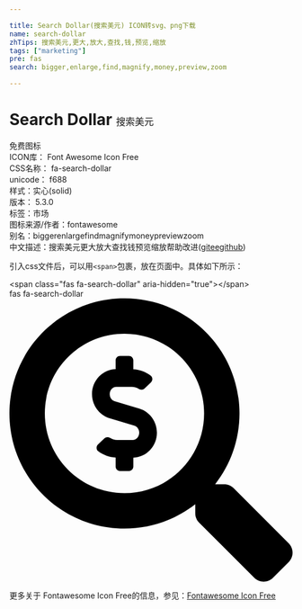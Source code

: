 ```yaml
---

title: Search Dollar(搜索美元) ICON转svg、png下载
name: search-dollar
zhTips: 搜索美元,更大,放大,查找,钱,预览,缩放
tags: ["marketing"]
pre: fas
search: bigger,enlarge,find,magnify,money,preview,zoom

---
```


# Search Dollar  <small style="font-size: 60%;font-weight: 100">搜索美元</small>


<div class="detail-page">
<p>
<span><span class="badge-success badge">免费图标</span> </span>
<br/>
<span>
ICON库：
<span class="badge-secondary badge">Font Awesome Icon Free</span> 
</span>
<br/>
<span>
CSS名称：
<span class="badge-secondary badge">fa-search-dollar</span> 
</span>
<br/>
<span>
unicode：
<span class="badge-secondary badge">f688</span> 
<copy-btn content='f688' btn-title=""></copy-btn>
<copy-btn :content='String.fromCodePoint(parseInt("f688", 16))' btn-title="复制U"></copy-btn>
</span><br/><span>样式：<span class="badge-light badge">实心(solid)</span></span>
<br/>
<span>
版本：
<span class="badge-secondary badge">5.3.0</span> 
</span><br/><span>标签：<span class="badge-light badge"><router-link to="/tags/marketing.html">市场</router-link></span></span>
<br/>
<span>图标来源/作者：<span class="badge-light badge">fontawesome</span></span> 
<br/>
<span>别名：<span class="badge-light badge">bigger</span><span class="badge-light badge">enlarge</span><span class="badge-light badge">find</span><span class="badge-light badge">magnify</span><span class="badge-light badge">money</span><span class="badge-light badge">preview</span><span class="badge-light badge">zoom</span></span><br/><span class="zh-detail">中文描述：<span class="badge-primary badge">搜索美元</span><span class="badge-primary badge">更大</span><span class="badge-primary badge">放大</span><span class="badge-primary badge">查找</span><span class="badge-primary badge">钱</span><span class="badge-primary badge">预览</span><span class="badge-primary badge">缩放</span><span class="help-link"><span>帮助改进</span>(<a href="https://gitee.com/liuwave/icon-helper/edit/master/json/fontawesome/solid/search-dollar.json" target="_blank" rel="noopener noreferrer">gitee</a><a href="https://github.com/liuwave/icon-helper/edit/master/json/fontawesome/solid/search-dollar.json" target="_blank" rel="noopener noreferrer">github</a></span>)</span><br/>
</p>
</div>
<div class="alert alert-dark">
  <i class="fas fa-search-dollar fa-xs"></i>
  <i class="fas fa-search-dollar fa-sm"></i>
  <i class="fas fa-search-dollar fa-lg"></i>
  <i class="fas fa-search-dollar fa-2x"></i>
  <i class="fas fa-search-dollar fa-3x"></i>
  <i class="fas fa-search-dollar fa-5x"></i>
  <i class="fas fa-search-dollar fa-7x"></i>
</div>
<div>
  <p>引入css文件后，可以用<code>&lt;span&gt;</code>包裹，放在页面中。具体如下所示：    
  </p>
  <div class="alert alert-primary" style="font-size: 14px">
    &lt;span class="fas fa-search-dollar" aria-hidden="true"&gt;&lt;/span&gt;
    <copy-btn content='<span class="fas fa-search-dollar" aria-hidden="true"></span>'></copy-btn>
  </div>
  <div class="alert alert-secondary">
    <i class="fas fa-search-dollar"
    style="font-size: 24px"
    aria-hidden="true"></i> fas fa-search-dollar
    <copy-btn content="fas fa-search-dollar" btn-title="复制图标名称"></copy-btn>
  </div>
</div>
<div id="svg" class="svg-wrap">
<svg xmlns="http://www.w3.org/2000/svg" viewBox="0 0 512 512"><path d="M505.04 442.66l-99.71-99.69c-4.5-4.5-10.6-7-17-7h-16.3c27.6-35.3 44-79.69 44-127.99C416.03 93.09 322.92 0 208.02 0S0 93.09 0 207.98s93.11 207.98 208.02 207.98c48.3 0 92.71-16.4 128.01-44v16.3c0 6.4 2.5 12.5 7 17l99.71 99.69c9.4 9.4 24.6 9.4 33.9 0l28.3-28.3c9.4-9.4 9.4-24.59.1-33.99zm-297.02-90.7c-79.54 0-144-64.34-144-143.98 0-79.53 64.35-143.98 144-143.98 79.54 0 144 64.34 144 143.98 0 79.53-64.35 143.98-144 143.98zm27.11-152.54l-45.01-13.5c-5.16-1.55-8.77-6.78-8.77-12.73 0-7.27 5.3-13.19 11.8-13.19h28.11c4.56 0 8.96 1.29 12.82 3.72 3.24 2.03 7.36 1.91 10.13-.73l11.75-11.21c3.53-3.37 3.33-9.21-.57-12.14-9.1-6.83-20.08-10.77-31.37-11.35V112c0-4.42-3.58-8-8-8h-16c-4.42 0-8 3.58-8 8v16.12c-23.63.63-42.68 20.55-42.68 45.07 0 19.97 12.99 37.81 31.58 43.39l45.01 13.5c5.16 1.55 8.77 6.78 8.77 12.73 0 7.27-5.3 13.19-11.8 13.19h-28.1c-4.56 0-8.96-1.29-12.82-3.72-3.24-2.03-7.36-1.91-10.13.73l-11.75 11.21c-3.53 3.37-3.33 9.21.57 12.14 9.1 6.83 20.08 10.77 31.37 11.35V304c0 4.42 3.58 8 8 8h16c4.42 0 8-3.58 8-8v-16.12c23.63-.63 42.68-20.54 42.68-45.07 0-19.97-12.99-37.81-31.59-43.39z"/></svg>
</div>
<detail full-name='fa-search-dollar'></detail>
    
<div><p>更多关于  Fontawesome Icon Free的信息，参见：<a target="_blank" href="https://iconhelper.cn/fontawesome.html">Fontawesome Icon Free</a>
</p></div>

